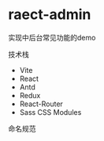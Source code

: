 # raect-admin

实现中后台常见功能的demo

技术栈

+ Vite
+ React
+ Antd
+ Redux
+ React-Router
+ Sass CSS Modules


命名规范


